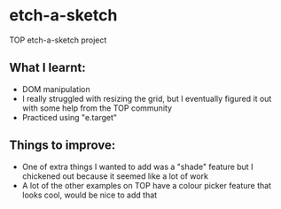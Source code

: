 # etch-a-sketch
TOP etch-a-sketch project

## What I learnt:
* DOM manipulation
* I really struggled with resizing the grid, but I eventually figured it out with some help from the TOP community
* Practiced using "e.target"


## Things to improve:
* One of extra things I wanted to add was a "shade" feature but I chickened out because it seemed like a lot of work
* A lot of the other examples on TOP have a colour picker feature that looks cool, would be nice to add that
